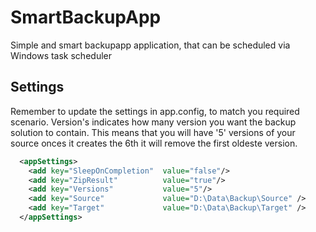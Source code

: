 # SmartBackupApp
Simple and smart backupapp application, that can be scheduled via Windows task scheduler


## Settings
Remember to update the settings in app.config, to match you required scenario. Version's indicates how many version you want the backup solution to contain. This means that you will have '5' versions of your source onces it creates the 6th it will remove the first oldeste version.

```xml
  <appSettings>
    <add key="SleepOnCompletion"  value="false"/> 
    <add key="ZipResult"          value="true"/>
    <add key="Versions"           value="5"/>
    <add key="Source"             value="D:\Data\Backup\Source" />
    <add key="Target"             value="D:\Data\Backup\Target" />
  </appSettings>
```
  
